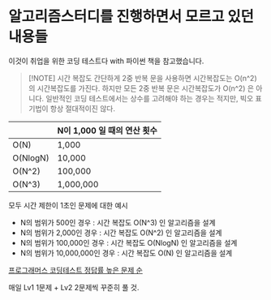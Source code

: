 # 알고리즘스터디를 진행하면서 모르고 있던 내용들
이것이 취업을 위한 코딩 테스트다 with 파이썬 책을 참고했습니다.
> [!NOTE] 시간 복잡도
> 간단하게 2중 반복 문을 사용하면 시간복잡도는 O(n^2) 의 시간복잡도를 가진다. 하지만 모든 2중 반복 문은 시간복잡도가 O(n^2) 은 아니다. 
> 일반적인 코딩 테스트에서는 상수를 고려해야 하는 경우는 적지만, 빅오 표기법이 항상 절대적이진 않다.  

|          | N이 1,000 일 때의 연산 횟수 |
| -------- | ------------------- |
| O(N)     | 1,000               |
| O(NlogN) | 10,000              |
| O(N^2)   | 100,000             |
| O(N^3)   | 1,000,000           |
모두 시간 제한이 1초인 문제에 대한 예시
-  N의 범위가 500인 경우 : 시간 복잡도 O(N^3) 인 알고리즘을 설계
-  N의 범위가 2,000인 경우 : 시간 복잡도 O(N^2) 인 알고리즘을 설계
-  N의 범위가 100,000인 경우 : 시간 복잡도 O(NlogN) 인 알고리즘을 설계
-  N의 범위가 10,000,000인 경우 : 시간 복잡도 O(N) 인 알고리즘을 설계

[프로그래머스 코딩테스트 정답률 높은 문제 순](https://school.programmers.co.kr/learn/challenges?order=acceptance_desc&levels=1%2C2&languages=swift)

매일 Lv1 1문제 + Lv2 2문제씩 꾸준히 풀 것.
